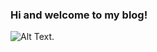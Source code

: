 ### Hi and welcome to my blog!

![Alt Text](Alexandra-Horan-CNU.github.io/AlexandraHoran/images/IMG_4838.jpg).
